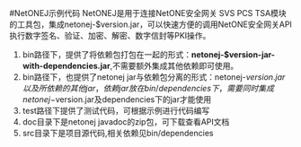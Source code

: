 #NetONEJ示例代码
NetONEJ是用于连接NetONE安全网关 SVS PCS TSA模块的工具包，集成netonej-$version.jar，可以快速方便的调用NetONE安全网关API执行数字签名、验证、加密、解密、数字信封等PKI操作。

1. bin路径下，提供了将依赖包打包在一起的形式：**netonej-$version-jar-with-dependencies.jar**,不需要额外集成其他依赖即可使用。
2. bin路径下，也提供了netonej jar与依赖包分离的形式：netonej-$version.jar以及所依赖的其他jar，依赖jar放在 bin/dependencies 下，需要同时集成netonej-$version.jar及dependencies下的jar才能使用
3. test路径下提供了测试代码，可根据示例进行代码编写
4. doc目录下是netonej javadoc的zip包，可下载查看API文档
5. src目录下是项目源代码,相关依赖见bin/dependencies
